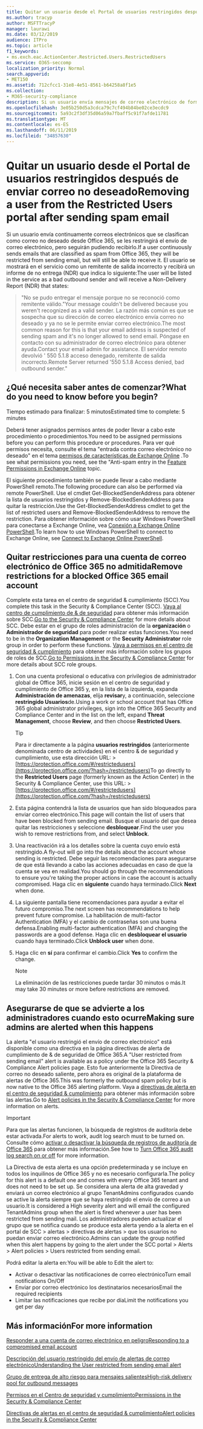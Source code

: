 ```yaml
---
title: Quitar un usuario desde el Portal de usuarios restringidos después de enviar correo no deseado
ms.author: tracyp
author: MSFTTracyP
manager: laurawi
ms.date: 03/12/2019
audience: ITPro
ms.topic: article
f1_keywords:
- ms.exch.eac.ActionCenter.Restricted.Users.RestrictedUsers
ms.service: O365-seccomp
localization_priority: Normal
search.appverid:
- MET150
ms.assetid: 712cfcc1-31e8-4e51-8561-b64258a8f1e5
ms.collection:
- M365-security-compliance
description: Si un usuario envía mensajes de correo electrónico de forma continua desde Office 365 que se clasifican como correo no deseado, se les restringirá el envío de mensajes adicionales.
ms.openlocfilehash: 3e05b250d5a3cdca79c7cf494b84be02ce3ecdc9
ms.sourcegitcommit: 5a93c2f3df35d06a59a7fbaff5c91f7afde11781
ms.translationtype: MT
ms.contentlocale: es-ES
ms.lasthandoff: 06/11/2019
ms.locfileid: "34857630"
---
```

# <a name="removing-a-user-from-the-restricted-users-portal-after-sending-spam-email"></a><span data-ttu-id="a6255-103">Quitar un usuario desde el Portal de usuarios restringidos después de enviar correo no deseado</span><span class="sxs-lookup"><span data-stu-id="a6255-103">Removing a user from the Restricted Users portal after sending spam email</span></span>

<span data-ttu-id="a6255-104">Si un usuario envía continuamente correos electrónicos que se clasifican como correo no deseado desde Office 365, se les restringirá el envío de correo electrónico, pero seguirán pudiendo recibirlo.</span><span class="sxs-lookup"><span data-stu-id="a6255-104">If a user continuously sends emails that are classified as spam from Office 365, they will be restricted from sending email, but will still be able to receive it.</span></span> <span data-ttu-id="a6255-105">El usuario se mostrará en el servicio como un remitente de salida incorrecto y recibirá un informe de no entrega (NDR) que indica lo siguiente:</span><span class="sxs-lookup"><span data-stu-id="a6255-105">The user will be listed in the service as a bad outbound sender and will receive a Non-Delivery Report (NDR) that states:</span></span>

> <span data-ttu-id="a6255-106">"No se pudo entregar el mensaje porque no se reconoció como remitente válido.</span><span class="sxs-lookup"><span data-stu-id="a6255-106">"Your message couldn't be delivered because you weren't recognized as a valid sender.</span></span> <span data-ttu-id="a6255-107">La razón más común es que se sospecha que su dirección de correo electrónico envía correo no deseado y ya no se le permite enviar correo electrónico.</span><span class="sxs-lookup"><span data-stu-id="a6255-107">The most common reason for this is that your email address is suspected of sending spam and it's no longer allowed to send email.</span></span>  <span data-ttu-id="a6255-108">Póngase en contacto con su administrador de correo electrónico para obtener ayuda.</span><span class="sxs-lookup"><span data-stu-id="a6255-108">Contact  your email admin for assistance.</span></span> <span data-ttu-id="a6255-109">El servidor remoto devolvió ' 550 5.1.8 acceso denegado, remitente de salida incorrecto.</span><span class="sxs-lookup"><span data-stu-id="a6255-109">Remote Server returned '550 5.1.8 Access denied, bad outbound sender."</span></span>

## <a name="what-do-you-need-to-know-before-you-begin"></a><span data-ttu-id="a6255-110">¿Qué necesita saber antes de comenzar?</span><span class="sxs-lookup"><span data-stu-id="a6255-110">What do you need to know before you begin?</span></span>
<span data-ttu-id="a6255-111"><a name="sectionSection0"> </a></span><span class="sxs-lookup"><span data-stu-id="a6255-111"></span></span>

<span data-ttu-id="a6255-112">Tiempo estimado para finalizar: 5 minutos</span><span class="sxs-lookup"><span data-stu-id="a6255-112">Estimated time to complete: 5 minutes</span></span>
  
<span data-ttu-id="a6255-113">Deberá tener asignados permisos antes de poder llevar a cabo este procedimiento o procedimientos.</span><span class="sxs-lookup"><span data-stu-id="a6255-113">You need to be assigned permissions before you can perform this procedure or procedures.</span></span> <span data-ttu-id="a6255-114">Para ver qué permisos necesita, consulte el tema "entrada contra correo electrónico no deseado" en el tema [permisos de características de Exchange Online](http://technet.microsoft.com/library/15073ce1-0917-403b-8839-02a2ebc96e16.aspx) .</span><span class="sxs-lookup"><span data-stu-id="a6255-114">To see what permissions you need, see the "Anti-spam entry in the [Feature Permissions in Exchange Online](http://technet.microsoft.com/library/15073ce1-0917-403b-8839-02a2ebc96e16.aspx) topic.</span></span>

<span data-ttu-id="a6255-115">El siguiente procedimiento también se puede llevar a cabo mediante PowerShell remoto.</span><span class="sxs-lookup"><span data-stu-id="a6255-115">The following procedure can also be performed via remote PowerShell.</span></span> <span data-ttu-id="a6255-116">Use el cmdlet Get-BlockedSenderAddress para obtener la lista de usuarios restringidos y Remove-BlockedSenderAddress para quitar la restricción.</span><span class="sxs-lookup"><span data-stu-id="a6255-116">Use the Get-BlockedSenderAddress cmdlet to get the list of restricted users and Remove-BlockedSenderAddress to remove the restriction.</span></span> <span data-ttu-id="a6255-117">Para obtener información sobre cómo usar Windows PowerShell para conectarse a Exchange Online, vea [Conexión a Exchange Online PowerShell](https://go.microsoft.com/fwlink/p/?linkid=396554).</span><span class="sxs-lookup"><span data-stu-id="a6255-117">To learn how to use Windows PowerShell to connect to Exchange Online, see [Connect to Exchange Online PowerShell](https://go.microsoft.com/fwlink/p/?linkid=396554).</span></span>

## <a name="remove-restrictions-for-a-blocked-office-365-email-account"></a><span data-ttu-id="a6255-118">Quitar restricciones para una cuenta de correo electrónico de Office 365 no admitida</span><span class="sxs-lookup"><span data-stu-id="a6255-118">Remove restrictions for a blocked Office 365 email account</span></span>

<span data-ttu-id="a6255-119">Complete esta tarea en el centro de seguridad & cumplimiento (SCC).</span><span class="sxs-lookup"><span data-stu-id="a6255-119">You complete this task in the Security & Compliance Center (SCC).</span></span> <span data-ttu-id="a6255-120">[Vaya al centro de cumplimiento de & de seguridad](go-to-the-securitycompliance-center.md) para obtener más información sobre SCC.</span><span class="sxs-lookup"><span data-stu-id="a6255-120">[Go to the Security & Compliance Center](go-to-the-securitycompliance-center.md) for more details about SCC.</span></span> <span data-ttu-id="a6255-121">Debe estar en el grupo de roles administración de la **organización** o **Administrador de seguridad** para poder realizar estas funciones.</span><span class="sxs-lookup"><span data-stu-id="a6255-121">You need to be in the **Organization Management** or the **Security Administrator** role group in order to perform these functions.</span></span> <span data-ttu-id="a6255-122">[Vaya a permisos en el centro de seguridad & cumplimiento](permissions-in-the-security-and-compliance-center.md) para obtener más información sobre los grupos de roles de SCC.</span><span class="sxs-lookup"><span data-stu-id="a6255-122">[Go to Permissions in the Security & Compliance Center](permissions-in-the-security-and-compliance-center.md) for more details about SCC role groups.</span></span>

1. <span data-ttu-id="a6255-123">Con una cuenta profesional o educativa con privilegios de administrador global de Office 365, inicie sesión en el centro de seguridad y cumplimiento de Office 365 y, en la lista de la izquierda, expanda **Administración de amenazas**, elija **revisar**y, a continuación, seleccione **restringido Usuarios**de.</span><span class="sxs-lookup"><span data-stu-id="a6255-123">Using a work or school account that has Office 365 global administrator privileges, sign into the Office 365 Security and Compliance Center and in the list on the left, expand **Threat Management**, choose **Review**, and then choose **Restricted Users**.</span></span>
    
    > [!TIP]
    > <span data-ttu-id="a6255-124">Para ir directamente a la página **usuarios restringidos** (anteriormente denominada centro de actividades) en el centro &amp; de seguridad y cumplimiento, use esta dirección URL: >[https://protection.office.com/#/restrictedusers](https://protection.office.com/?hash=/restrictedusers)</span><span class="sxs-lookup"><span data-stu-id="a6255-124">To go directly to the **Restricted Users** page (formerly known as the Action Center) in the Security &amp; Compliance Center, use this URL: > [https://protection.office.com/#/restrictedusers](https://protection.office.com/?hash=/restrictedusers)</span></span>

2. <span data-ttu-id="a6255-125">Esta página contendrá la lista de usuarios que han sido bloqueados para enviar correo electrónico.</span><span class="sxs-lookup"><span data-stu-id="a6255-125">This page will contain the list of users that have been blocked from sending email.</span></span>  <span data-ttu-id="a6255-126">Busque el usuario del que desea quitar las restricciones y seleccione **desbloquear**.</span><span class="sxs-lookup"><span data-stu-id="a6255-126">Find the user you wish to remove restrictions from, and select **Unblock**.</span></span>

3. <span data-ttu-id="a6255-127">Una reactivación irá a los detalles sobre la cuenta cuyo envío está restringido.</span><span class="sxs-lookup"><span data-stu-id="a6255-127">A fly-out will go into the details about the account whose sending is restricted.</span></span> <span data-ttu-id="a6255-128">Debe seguir las recomendaciones para asegurarse de que está llevando a cabo las acciones adecuadas en caso de que la cuenta se vea en realidad.</span><span class="sxs-lookup"><span data-stu-id="a6255-128">You should go through the recommendations to ensure you're taking the proper actions in case the account is actually compromised.</span></span> <span data-ttu-id="a6255-129">Haga clic en **siguiente** cuando haya terminado.</span><span class="sxs-lookup"><span data-stu-id="a6255-129">Click **Next** when done.</span></span>

4. <span data-ttu-id="a6255-130">La siguiente pantalla tiene recomendaciones para ayudar a evitar el futuro compromiso.</span><span class="sxs-lookup"><span data-stu-id="a6255-130">The next screen has recommendations to help prevent future compromise.</span></span> <span data-ttu-id="a6255-131">La habilitación de multi-factor Authentication (MFA) y el cambio de contraseñas son una buena defensa.</span><span class="sxs-lookup"><span data-stu-id="a6255-131">Enabling multi-factor authentication (MFA) and changing the passwords are a good defense.</span></span> <span data-ttu-id="a6255-132">Haga clic en **desbloquear el usuario** cuando haya terminado.</span><span class="sxs-lookup"><span data-stu-id="a6255-132">Click **Unblock user** when done.</span></span>

5. <span data-ttu-id="a6255-133">Haga clic en **sí** para confirmar el cambio.</span><span class="sxs-lookup"><span data-stu-id="a6255-133">Click **Yes** to confirm the change.</span></span>

    > [!NOTE]
    > <span data-ttu-id="a6255-134">La eliminación de las restricciones puede tardar 30 minutos o más.</span><span class="sxs-lookup"><span data-stu-id="a6255-134">It may take 30 minutes or more before restrictions are removed.</span></span> 

## <a name="making-sure-admins-are-alerted-when-this-happens"></a><span data-ttu-id="a6255-135">Asegurarse de que se advierte a los administradores cuando esto ocurre</span><span class="sxs-lookup"><span data-stu-id="a6255-135">Making sure admins are alerted when this happens</span></span>

<span data-ttu-id="a6255-136">La alerta "el usuario restringió el envío de correo electrónico" está disponible como una directiva en la página directivas de alerta de cumplimiento de & de seguridad de Office 365.</span><span class="sxs-lookup"><span data-stu-id="a6255-136">A "User restricted from sending email" alert is available as a policy under the Office 365 Security & Compliance Alert policies page.</span></span> <span data-ttu-id="a6255-137">Esto fue anteriormente la Directiva de correo no deseado saliente, pero ahora es original de la plataforma de alertas de Office 365.</span><span class="sxs-lookup"><span data-stu-id="a6255-137">This was formerly the outbound spam policy but is now native to the Office 365 alerting platform.</span></span> <span data-ttu-id="a6255-138">Vaya a [directivas de alerta en el centro de seguridad & cumplimiento](alert-policies.md) para obtener más información sobre las alertas.</span><span class="sxs-lookup"><span data-stu-id="a6255-138">Go to [Alert policies in the Security & Compliance Center](alert-policies.md) for more information on alerts.</span></span>

> [!IMPORTANT]
> <span data-ttu-id="a6255-139">Para que las alertas funcionen, la búsqueda de registros de auditoría debe estar activada.</span><span class="sxs-lookup"><span data-stu-id="a6255-139">For alerts to work, audit log search must to be turned on.</span></span> <span data-ttu-id="a6255-140">Consulte cómo [activar o desactivar la búsqueda de registros de auditoría de Office 365](turn-audit-log-search-on-or-off.md) para obtener más información.</span><span class="sxs-lookup"><span data-stu-id="a6255-140">See how to [Turn Office 365 audit log search on or off](turn-audit-log-search-on-or-off.md) for more information.</span></span>

<span data-ttu-id="a6255-141">La Directiva de esta alerta es una opción predeterminada y se incluye en todos los inquilinos de Office 365 y no es necesario configurarla.</span><span class="sxs-lookup"><span data-stu-id="a6255-141">The policy for this alert is a default one and comes with every Office 365 tenant and does not need to be set up.</span></span> <span data-ttu-id="a6255-142">Se considera una alerta de alta gravedad y enviará un correo electrónico al grupo TenantAdmins configurados cuando se active la alerta siempre que se haya restringido el envío de correo a un usuario.</span><span class="sxs-lookup"><span data-stu-id="a6255-142">It is considered a High severity alert and will email the configured TenantAdmins group when the alert is fired whenever a user has been restricted from sending mail.</span></span> <span data-ttu-id="a6255-143">Los administradores pueden actualizar el grupo que se notifica cuando se produce esta alerta yendo a la alerta en el portal de SCC > alertas > directivas de alertas > que los usuarios no puedan enviar correo electrónico.</span><span class="sxs-lookup"><span data-stu-id="a6255-143">Admins can update the group notified when this alert happens by going to the alert under the SCC portal > Alerts > Alert policies > Users restricted from sending email.</span></span>

<span data-ttu-id="a6255-144">Podrá editar la alerta en:</span><span class="sxs-lookup"><span data-stu-id="a6255-144">You will be able to Edit the alert to:</span></span>
- <span data-ttu-id="a6255-145">Activar o desactivar las notificaciones de correo electrónico</span><span class="sxs-lookup"><span data-stu-id="a6255-145">Turn email notifications On/Off</span></span>
- <span data-ttu-id="a6255-146">Enviar por correo electrónico los destinatarios necesarios</span><span class="sxs-lookup"><span data-stu-id="a6255-146">Email the required recipients</span></span>
- <span data-ttu-id="a6255-147">Limitar las notificaciones que recibe por día</span><span class="sxs-lookup"><span data-stu-id="a6255-147">Limit the notifications you get per day</span></span>

## <a name="for-more-information"></a><span data-ttu-id="a6255-148">Más información</span><span class="sxs-lookup"><span data-stu-id="a6255-148">For more information</span></span>

[<span data-ttu-id="a6255-149">Responder a una cuenta de correo electrónico en peligro</span><span class="sxs-lookup"><span data-stu-id="a6255-149">Responding to a compromised email account</span></span>](responding-to-a-compromised-email-account.md)

[<span data-ttu-id="a6255-150">Descripción del usuario restringido del envío de alertas de correo electrónico</span><span class="sxs-lookup"><span data-stu-id="a6255-150">Understanding the User restricted from sending email alert</span></span>](https://docs.microsoft.com/en-us/office365/securitycompliance/alert-policies)

[<span data-ttu-id="a6255-151">Grupo de entrega de alto riesgo para mensajes salientes</span><span class="sxs-lookup"><span data-stu-id="a6255-151">High-risk delivery pool for outbound messages</span></span>](high-risk-delivery-pool-for-outbound-messages.md)

[<span data-ttu-id="a6255-152">Permisos en el Centro de seguridad y cumplimiento</span><span class="sxs-lookup"><span data-stu-id="a6255-152">Permissions in the Security & Compliance Center</span></span>](permissions-in-the-security-and-compliance-center.md)

[<span data-ttu-id="a6255-153">Directivas de alertas en el centro de seguridad & cumplimiento</span><span class="sxs-lookup"><span data-stu-id="a6255-153">Alert policies in the Security & Compliance Center</span></span>](https://docs.microsoft.com/en-us/office365/securitycompliance/alert-policies)
